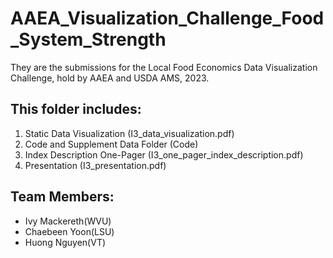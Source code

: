 # AAEA_Visualization_Challenge_Food_System_Strength
They are the submissions for the Local Food Economics Data Visualization Challenge, hold by AAEA and USDA AMS, 2023.

## This folder includes: 
1. Static Data Visualization (I3_data_visualization.pdf)
2. Code and Supplement Data Folder (Code)
3. Index Description One-Pager (I3_one_pager_index_description.pdf)
4. Presentation (I3_presentation.pdf)

## Team Members:
- Ivy Mackereth(WVU)
- Chaebeen Yoon(LSU)
- Huong Nguyen(VT) 
